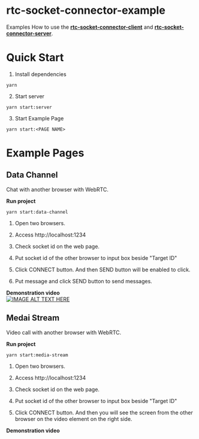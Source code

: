 # rtc-socket-connector-example
Examples How to use the [**rtc-socket-connector-client**](https://github.com/jungdu/rtc-socket-connector-client) and [**rtc-socket-connector-server**](https://github.com/jungdu/rtc-socket-connector-server).


# Quick Start 

1. Install dependencies
```
yarn
```

2. Start server
```
yarn start:server
```

3. Start Example Page
```
yarn start:<PAGE NAME>
```

# Example Pages


## Data Channel
Chat with another browser with WebRTC. 

**Run project**
```
yarn start:data-channel
```

1. Open two browsers.  

2. Access http://localhost:1234
   
3. Check socket id on the web page.  
   
4. Put socket id of the other browser to input box beside "Target ID"
   
5. Click CONNECT button. And then SEND button will be enabled to click.
   
6. Put message and click SEND button to send messages.


**Demonstration video**  
[![IMAGE ALT TEXT HERE](https://img.youtube.com/vi/sI6HP46tl3c/0.jpg)](https://www.youtube.com/watch?v=sI6HP46tl3c)

## Medai Stream
Video call with another browser with WebRTC.

**Run project**
```
yarn start:media-stream
```

1. Open two browsers.  

2. Access http://localhost:1234

3. Check socket id on the web page.  

4. Put socket id of the other browser to input box beside "Target ID"

5. Click CONNECT button. And then you will see the screen from the other browser on the video element on the right side.  

**Demonstration video**
